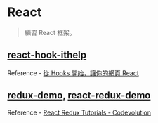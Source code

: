 # React

> 練習 React 框架。

## [react-hook-ithelp](./react-hook-ithelp)

Reference - [從 Hooks 開始，讓你的網頁 React](https://ithelp.ithome.com.tw/users/20103315/ironman/2668)

## [redux-demo](./redux-demo), [react-redux-demo](./react-redux-demo)

Reference - [React Redux Tutorials - Codevolution](https://www.youtube.com/watch?v=9boMnm5X9ak&list=PLC3y8-rFHvwheJHvseC3I0HuYI2f46oAK)
